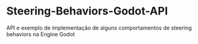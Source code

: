 # Steering-Behaviors-Godot-API
API e exemplo de implementação de alguns comportamentos de steering behaviors na Engine Godot

